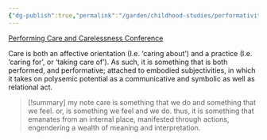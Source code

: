 ```yaml
---
{"dg-publish":true,"permalink":"/garden/childhood-studies/performativity-of-care/","created":"2024-03-21T10:02:12.586+08:00","updated":"2025-04-25T08:00:50.000+08:00"}
---
```


[Performing Care and Carelessness Conference](https://www.otago.ac.nz/__data/assets/pdf_file/0028/502777/CFP-Performing-Care-and-Carelessness-Conference.pdf)

Care is both an affective orientation (I.e. ‘caring about’) and a practice (I.e. ‘caring for’, or ‘taking care of’). As such, it is something that is both performed, and performative; attached to embodied subjectivities, in which it takes on polysemic potential as a communicative and symbolic as well as relational act. 


> [!summary] my note
> care is something that we do and something that we feel. or, is something we feel and we do. thus, it is something that emanates from an internal place, manifested through actions, engendering a wealth of meaning and interpretation.



